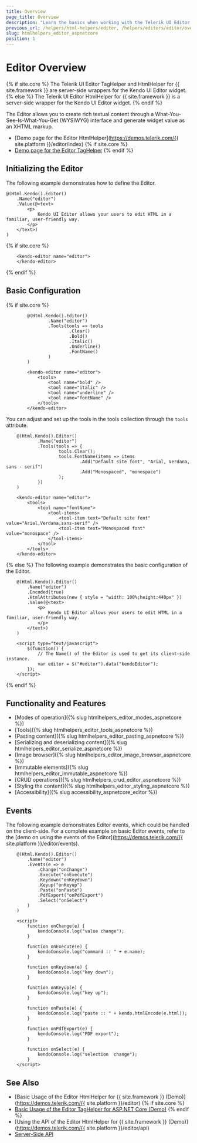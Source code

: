 ```yaml
---
title: Overview
page_title: Overview
description: "Learn the basics when working with the Telerik UI Editor component for {{ site.framework }}."
previous_url: /helpers/html-helpers/editor, /helpers/editors/editor/overview
slug: htmlhelpers_editor_aspnetcore
position: 1
---
```


# Editor Overview

{% if site.core %}
The Telerik UI Editor TagHelper and HtmlHelper for {{ site.framework }} are server-side wrappers for the Kendo UI Editor widget.
{% else %}
The Telerik UI Editor HtmlHelper for {{ site.framework }} is a server-side wrapper for the Kendo UI Editor widget.
{% endif %}

The Editor allows you to create rich textual content through a What-You-See-Is-What-You-Get (WYSIWYG) interface and generate widget value as an XHTML markup.

* [Demo page for the Editor HtmlHelper](https://demos.telerik.com/{{ site.platform }}/editor/index)
{% if site.core %}
* [Demo page for the Editor TagHelper](https://demos.telerik.com/aspnet-core/editor/index)
{% endif %}

## Initializing the Editor

The following example demonstrates how to define the Editor.

```HtmlHelper
@(Html.Kendo().Editor()
    .Name("editor")
    .Value(@<text>
        <p>
            Kendo UI Editor allows your users to edit HTML in a familiar, user-friendly way.
        </p>
    </text>)
)
```
{% if site.core %}
```TagHelper
    <kendo-editor name="editor">
    </kendo-editor>
```
{% endif %}

## Basic Configuration

{% if site.core %}
```HtmlHelper
		@(Html.Kendo().Editor()
				.Name("editor")
				.Tools(tools => tools
						.Clear()
						.Bold()
						.Italic()
						.Underline()
						.FontName()
				)
		)
```
```TagHelper
		<kendo-editor name="editor">
			<tools>
                <tool name="bold" />
                <tool name="italic" />
                <tool name="underline" />
                <tool name="fontName" />
			</tools>
		</kendo-editor>
```


You can adjust and set up the tools in the tools collection through the `tools` attribute.

```HtmlHelper
	@(Html.Kendo().Editor()
			.Name("editor")
			.Tools(tools => {
					tools.Clear();
					tools.FontName(items => items
							.Add("Default site font", "Arial, Verdana, sans - serif")
							.Add("Monospaced", "monospace")
					);
			})
	)
```
```TagHelper
	<kendo-editor name="editor">
		<tools>
			<tool name="fontName">
				<tool-items>
					<tool-item text="Default site font" value="Arial,Verdana,sans-serif" />
					<tool-item text="Monospaced font" value="monospace" />
				</tool-items>
			</tool>
		</tools>
	</kendo-editor>
```

{% else %}
The following example demonstrates the basic configuration of the Editor.

```HtmlHelper
    @(Html.Kendo().Editor()
        .Name("editor")
        .Encoded(true)
        .HtmlAttributes(new { style = "width: 100%;height:440px" })
        .Value(@<text>
            <p>
                Kendo UI Editor allows your users to edit HTML in a familiar, user-friendly way.
            </p>
        </text>)
    )

    <script type="text/javascript">
        $(function() {
            // The Name() of the Editor is used to get its client-side instance.
            var editor = $("#editor").data("kendoEditor");
        });
    </script>
```
{% endif %}

## Functionality and Features

* [Modes of operation]({% slug htmlhelpers_editor_modes_aspnetcore %})
* [Tools]({% slug htmlhelpers_editor_tools_aspnetcore %})
* [Pasting content]({% slug htmlhelpers_editor_pasting_aspnetcore %})
* [Serializing and deserializing content]({% slug htmlhelpers_editor_serialize_aspnetcore %})
* [Image browser]({% slug htmlhelpers_editor_image_browser_aspnetcore %})
* [Immutable elements]({% slug htmlhelpers_editor_immutable_aspnetcore %})
* [CRUD operations]({% slug htmlhelpers_crud_editor_aspnetcore %})
* [Styling the content]({% slug htmlhelpers_editor_styling_aspnetcore %})
* [Accessibility]({% slug accessibility_aspnetcore_editor %})

## Events

The following example demonstrates Editor events, which could be handled on the client-side. For a complete example on basic Editor events, refer to the [demo on using the events of the Editor](https://demos.telerik.com/{{ site.platform }}/editor/events).

```HtmlHelper
    @(Html.Kendo().Editor()
        .Name("editor")
        .Events(e => e
            .Change("onChange")
            .Execute("onExecute")
            .Keydown("onKeydown")
            .Keyup("onKeyup")
            .Paste("onPaste")
            .PdfExport("onPdfExport")
            .Select("onSelect")
        )
    )

    <script>
        function onChange(e) {
            kendoConsole.log("value change");
        }

        function onExecute(e) {
            kendoConsole.log("command :: " + e.name);
        }

        function onKeydown(e) {
            kendoConsole.log("key down");
        }

        function onKeyup(e) {
            kendoConsole.log("key up");
        }

        function onPaste(e) {
            kendoConsole.log("paste :: " + kendo.htmlEncode(e.html));
        }

        function onPdfExport(e) {
            kendoConsole.log("PDF export");
        }

        function onSelect(e) {
            kendoConsole.log("selection  change");
        }
    </script>
```

## See Also

* [Basic Usage of the Editor HtmlHelper for {{ site.framework }} (Demo)](https://demos.telerik.com/{{ site.platform }}/editor)
{% if site.core %}
* [Basic Usage of the Editor TagHelper for ASP.NET Core (Demo)](https://demos.telerik.com/aspnet-core/editor/tag-helper)
{% endif %}
* [Using the API of the Editor HtmlHelper for {{ site.framework }} (Demo)](https://demos.telerik.com/{{ site.platform }}/editor/api)
* [Server-Side API](/api/editor)
